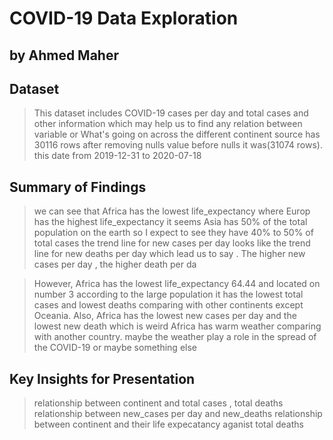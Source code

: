 # COVID-19 Data Exploration 
## by Ahmed Maher


## Dataset

> This dataset includes COVID-19 cases per day and total cases and other information which may help us to find any relation between variable or What's going on across the different continent
source has 30116 rows after removing nulls value before nulls it was(31074 rows).
this date from 2019-12-31 to 2020-07-18

## Summary of Findings

> we can see that Africa has the lowest life_expectancy where Europ has the highest life_expectancy
>it seems Asia has 50% of the total population on the earth so I expect to see they have 40% to 50% of total cases
>the trend line for new cases per day looks like the trend line for new deaths per day which lead us to say . The higher new cases per day , the higher death per da

>However, Africa has the lowest life_expectancy 64.44 and located on number 3 according to the large population it has the lowest total cases and lowest deaths comparing with other continents except Oceania. Also, Africa has the lowest new cases per day and the lowest new death which is weird Africa has warm weather comparing with another country. maybe the weather play a role in the spread of the COVID-19 or maybe something else

## Key Insights for Presentation

> relationship between continent and total cases , total deaths 
> relationship between new_cases per day and new_deaths
> relationship between continent and their life expecatancy aganist total deaths
